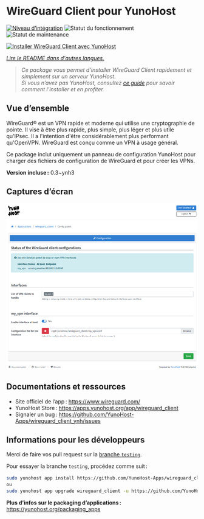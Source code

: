 <!--
Nota bene : ce README est automatiquement généré par <https://github.com/YunoHost/apps/tree/master/tools/readme_generator>
Il NE doit PAS être modifié à la main.
-->

# WireGuard Client pour YunoHost

[![Niveau d’intégration](https://apps.yunohost.org/badge/integration/wireguard_client)](https://ci-apps.yunohost.org/ci/apps/wireguard_client/)
![Statut du fonctionnement](https://apps.yunohost.org/badge/state/wireguard_client)
![Statut de maintenance](https://apps.yunohost.org/badge/maintained/wireguard_client)

[![Installer WireGuard Client avec YunoHost](https://install-app.yunohost.org/install-with-yunohost.svg)](https://install-app.yunohost.org/?app=wireguard_client)

*[Lire le README dans d'autres langues.](./ALL_README.md)*

> *Ce package vous permet d’installer WireGuard Client rapidement et simplement sur un serveur YunoHost.*  
> *Si vous n’avez pas YunoHost, consultez [ce guide](https://yunohost.org/install) pour savoir comment l’installer et en profiter.*

## Vue d’ensemble

WireGuard® est un VPN rapide et moderne qui utilise une cryptographie de pointe.
Il vise à être plus rapide, plus simple, plus léger et plus utile qu'IPsec. Il a l'intention d'être considérablement plus performant qu'OpenVPN. WireGuard est conçu comme un VPN à usage général.

Ce package inclut uniquement un panneau de configuration YunoHost pour charger des fichiers de configuration de WireGuard et pour créer les VPNs.


**Version incluse :** 0.3~ynh3

## Captures d’écran

![Capture d’écran de WireGuard Client](./doc/screenshots/wireguard_client.png)

## Documentations et ressources

- Site officiel de l’app : <https://www.wireguard.com/>
- YunoHost Store : <https://apps.yunohost.org/app/wireguard_client>
- Signaler un bug : <https://github.com/YunoHost-Apps/wireguard_client_ynh/issues>

## Informations pour les développeurs

Merci de faire vos pull request sur la [branche `testing`](https://github.com/YunoHost-Apps/wireguard_client_ynh/tree/testing).

Pour essayer la branche `testing`, procédez comme suit :

```bash
sudo yunohost app install https://github.com/YunoHost-Apps/wireguard_client_ynh/tree/testing --debug
ou
sudo yunohost app upgrade wireguard_client -u https://github.com/YunoHost-Apps/wireguard_client_ynh/tree/testing --debug
```

**Plus d’infos sur le packaging d’applications :** <https://yunohost.org/packaging_apps>
